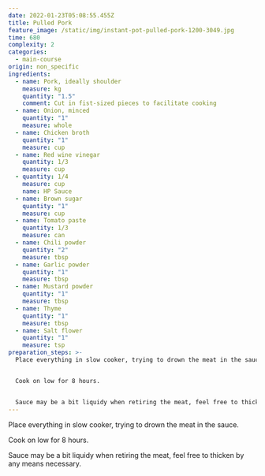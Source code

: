 ```yaml
---
date: 2022-01-23T05:08:55.455Z
title: Pulled Pork
feature_image: /static/img/instant-pot-pulled-pork-1200-3049.jpg
time: 680
complexity: 2
categories:
  - main-course
origin: non_specific
ingredients:
  - name: Pork, ideally shoulder
    measure: kg
    quantity: "1.5"
    comment: Cut in fist-sized pieces to facilitate cooking
  - name: Onion, minced
    quantity: "1"
    measure: whole
  - name: Chicken broth
    quantity: "1"
    measure: cup
  - name: Red wine vinegar
    quantity: 1/3
    measure: cup
  - quantity: 1/4
    measure: cup
    name: HP Sauce
  - name: Brown sugar
    quantity: "1"
    measure: cup
  - name: Tomato paste
    quantity: 1/3
    measure: can
  - name: Chili powder
    quantity: "2"
    measure: tbsp
  - name: Garlic powder
    quantity: "1"
    measure: tbsp
  - name: Mustard powder
    quantity: "1"
    measure: tbsp
  - name: Thyme
    quantity: "1"
    measure: tbsp
  - name: Salt flower
    quantity: "1"
    measure: tsp
preparation_steps: >-
  Place everything in slow cooker, trying to drown the meat in the sauce.


  Cook on low for 8 hours.


  Sauce may be a bit liquidy when retiring the meat, feel free to thicken by any means necessary.
---
```

Place everything in slow cooker, trying to drown the meat in the sauce.

Cook on low for 8 hours.

Sauce may be a bit liquidy when retiring the meat, feel free to thicken by any means necessary.